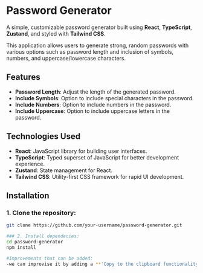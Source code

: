 # Password Generator

A simple, customizable password generator built using **React**, **TypeScript**, **Zustand**, and styled with **Tailwind CSS**.

This application allows users to generate strong, random passwords with various options such as password length and inclusion of symbols, numbers, and uppercase/lowercase characters.

## Features
- **Password Length**: Adjust the length of the generated password.
- **Include Symbols**: Option to include special characters in the password.
- **Include Numbers**: Option to include numbers in the password.
- **Include Uppercase**: Option to include uppercase letters in the password.

## Technologies Used
- **React**: JavaScript library for building user interfaces.
- **TypeScript**: Typed superset of JavaScript for better development experience.
- **Zustand**: State management for React.
- **Tailwind CSS**: Utility-first CSS framework for rapid UI development.

## Installation

### 1. Clone the repository:

```bash
git clone https://github.com/your-username/password-generator.git

### 2. Install dependecies:
cd password-generator
npm install

#Improvements that can be added:
-we can improvise it by adding a **'Copy to the clipboard functionality'**.
